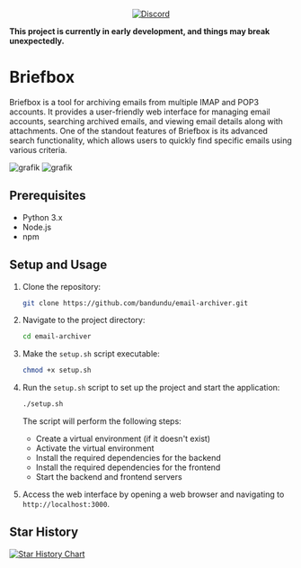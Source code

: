 <p align="center">
  <a href="https://discord.gg/your-invite-link">
    <img src="https://img.shields.io/discord/1236779067252936736?color=7289DA&label=Discord&logo=discord&logoColor=white&style=for-the-badge" alt="Discord">
  </a>
</p>

**This project is currently in early development, and things may break unexpectedly.**

# Briefbox

Briefbox is a tool for archiving emails from multiple IMAP and POP3 accounts. It provides a user-friendly web interface for managing email accounts, searching archived emails, and viewing email details along with attachments. One of the standout features of Briefbox is its advanced search functionality, which allows users to quickly find specific emails using various criteria.


![grafik](https://github.com/bandundu/email-archiver/assets/41874924/6b0b06f3-0f49-4f55-82a9-3471c7ee0c42)
![grafik](https://github.com/bandundu/email-archiver/assets/41874924/856f4f56-6016-476b-857f-f63fe37706aa)

## Prerequisites

- Python 3.x
- Node.js
- npm

## Setup and Usage

1. Clone the repository:

   ```bash
   git clone https://github.com/bandundu/email-archiver.git
   ```

2. Navigate to the project directory:

   ```bash
   cd email-archiver
   ```

3. Make the `setup.sh` script executable:

   ```bash
   chmod +x setup.sh
   ```

4. Run the `setup.sh` script to set up the project and start the application:

   ```bash
   ./setup.sh
   ```

   The script will perform the following steps:
   - Create a virtual environment (if it doesn't exist)
   - Activate the virtual environment
   - Install the required dependencies for the backend
   - Install the required dependencies for the frontend
   - Start the backend and frontend servers

5. Access the web interface by opening a web browser and navigating to `http://localhost:3000`.

<!-- ## Setup and Usage

1. Clone the repository:

   ```bash
   git clone https://github.com/bandundu/email-archiver.git
   ```

2. Navigate to the backend directory:

   ```bash
   cd email-archiver/backend
   ```

3. Create a virtual environment:

   ```bash
   python -m venv .venv
   ```

4. Activate the virtual environment:

   ```bash
   source .venv/bin/activate
   ```

5. Install the required dependencies:

   ```bash
   pip install -r requirements.txt
   ```

6. Launch the backend:

   ```bash
   python app.py
   ```

   The backend will start running on `http://localhost:5050`.

7. Open a new terminal and navigate to the frontend directory:

   ```bash
   cd ../frontend/briefbox-front
   ```

8. Install the frontend dependencies:

   ```bash
   npm install
   ```

9. Start the frontend development server:

   ```bash
   npm start
   ```

   The frontend will be accessible at `http://localhost:3000`.

10. Access the web interface by opening a web browser and navigating to `http://localhost:3000`.

11. Use the web interface to add email accounts, search for emails, and view email details.

**Note:** I apologize for the inconvenience, but I am are currently working on improving the Docker Compose setup for a smoother deployment experience. In the meantime, please follow the above steps for a bare-metal installation. -->

<!-- 1. Create a `docker-compose.yml` file in a folder of your chosing with the following content:

```yaml
version: '3'

services:
  backend:
    # latest-arm for ARM devices like Raspberry Pi
    image: bandundu/briefbox-backend:latest
    ports:
      - "5050:5050"
    volumes:
      - ./:/app/data
    environment:
      - FLASK_ENV=development
      - FLASK_APP=app.py

  frontend:
    # latest-arm for ARM devices like Raspberry Pi
    image: bandundu/briefbox-frontend:latest
    ports:
      - "3000:3000"
    depends_on:
      - backend
```

> **Note:** For ARM devices like Raspberry Pi, use the `latest-arm` tag for both backend and frontend images.

2. Run the following command to start the containers:

```bash
docker-compose up
```

3. Access the web interface by opening a web browser and navigating to `http://localhost:3000`.

4. Use the web interface to add email accounts, search for emails, and view email details. -->

## Star History

[![Star History Chart](https://api.star-history.com/svg?repos=bandundu/email-archiver&type=Date)](https://star-history.com/#bandundu/email-archiver&Date)
